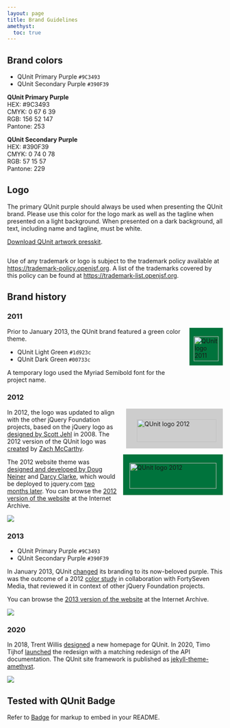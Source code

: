```yaml
---
layout: page
title: Brand Guidelines
amethyst:
  toc: true
---
```


## Brand colors

* <span class="q-color-icon" style="background: #9C3493;"></span> QUnit Primary Purple `#9C3493`
* <span class="q-color-icon" style="background: #390F39;"></span> QUnit Secondary Purple `#390F39`

<p class="q-color-block" style="background: #9C3493; color: #FFF;" markdown="1">

**QUnit Primary Purple**<br>
HEX: #9C3493<br>
CMYK: 0 67 6 39<br>
RGB: 156 52 147<br>
Pantone: 253

</p>

<p class="q-color-block" style="background: #390F39; color: #FFF;" markdown="1">

**QUnit Secondary Purple**<br>
HEX: #390F39<br>
CMYK: 0 74 0 78<br>
RGB: 57 15 57<br>
Pantone: 229

</p>

## Logo

The primary QUnit purple should always be used when presenting the QUnit brand. Please use this color for the logo mark as well as the tagline when presented on a light background. When presented on a dark background, all text, including name and tagline, must be white.

[Download QUnit artwork presskit](https://github.com/openjs-foundation/artwork/tree/main/projects/qunit#qunit-artwork).

<figure>
	<img alt="" src="/img/2013-logo-qunit_color_study.png" style="max-height: 270px">
</figure>

Use of any trademark or logo is subject to the trademark policy available at <https://trademark-policy.openjsf.org>. A list of the trademarks covered by this policy can be found at <https://trademark-list.openjsf.org>.

## Brand history

### 2011

<div style="clear: right; float: right; margin: 0 0 1em 1em; padding: 20px 10px 10px 10px; background: #00733c;"><img alt="QUnit logo 2011" src="/img/2011-logo-qunit.png" height="58"></div>

Prior to January 2013, the QUnit brand featured a green color theme.

* <span class="q-color-icon" style="background: #1d923c;"></span> QUnit Light Green `#1d923c`
* <span class="q-color-icon" style="background: #00733c;"></span> QUnit Dark Green `#00733c`

A temporary logo used the Myriad Semibold font for the project name.

### 2012

<div style="clear: right; float: right; margin: 0 0 1em 1em; padding: 25px 15px 15px 25px; background: #cdcdcd;"><img alt="QUnit logo 2012" src="/img/2012-logo-qunit.png" srcset="/img/2012-logo-qunit@2x.png 2x" width="186" height="53"></div>
<div style="clear: right; float: right; margin: 0 0 1em 1em; padding: 20px 15px 15px 15px; background: #00733c;"><img alt="QUnit logo 2012" src="/img/2012b-logo-qunit.png" width="203" height="60"></div>


In 2012, the logo was updated to align with the other jQuery Foundation projects, based on the jQuery logo as [designed by Scott Jehl](https://blog.jquery.com/2008/08/29/jquerycom-site-redesign/) in 2008. The 2012 version of the QUnit logo was [created](https://github.com/qunitjs/qunit/issues/222) by [Zach McCarthy](https://github.com/zrmccarthy).

The 2012 website theme was [designed and developed by Doug Neiner](http://web.archive.org/web/20130918130115/http://appendto.com/blog/2013/01/jquery-design-doug-neiner/) and [Darcy Clarke](https://twitter.com/dougneiner/status/44191485884772352), which would be deployed to jquery.com [two months later](https://blog.jquery.com/2013/01/23/a-site-to-behold-open-content-design-comes-to-jquery-2/). You can browse the [2012 version of the website](https://web.archive.org/web/20121210184108/http://qunitjs.com/) at the Internet Archive.

![](/img/2012-website-qunit.png)

### 2013

* <span class="q-color-icon" style="background: #9C3493;"></span> QUnit Primary Purple `#9C3493`
* <span class="q-color-icon" style="background: #390F39;"></span> QUnit Secondary Purple `#390F39`

In January 2013, QUnit [changed](https://github.com/jquery/jquery-wp-content/commit/3eaa0f780b03c894b8577755be8028526b90c99b) its branding to its now-beloved purple. This was the outcome of a 2012 [color study](https://github.com/qunitjs/qunitjs.com/issues/20) in collaboration with FortySeven Media, that reviewed it in context of other jQuery Foundation projects.

You can browse the [2013 version of the website](https://web.archive.org/web/20180128085010/http://qunitjs.com/) at the Internet Archive.

![](/img/2013-website-qunit.png)

### 2020

In 2018, Trent Willis [designed](https://github.com/qunitjs/qunitjs.com/issues/151#issuecomment-655154878) a new homepage for QUnit. In 2020, Timo Tijhof [launched](https://github.com/qunitjs/qunit/issues/1458#issuecomment-661576550) the redesign with a matching redesign of the API documentation. The QUnit site framework is published as [jekyll-theme-amethyst](https://github.com/qunitjs/jekyll-theme-amethyst).

![](/img/2020-website-qunit.png)

## Tested with QUnit Badge

Refer to [Badge](./badge.md) for markup to embed in your README.
